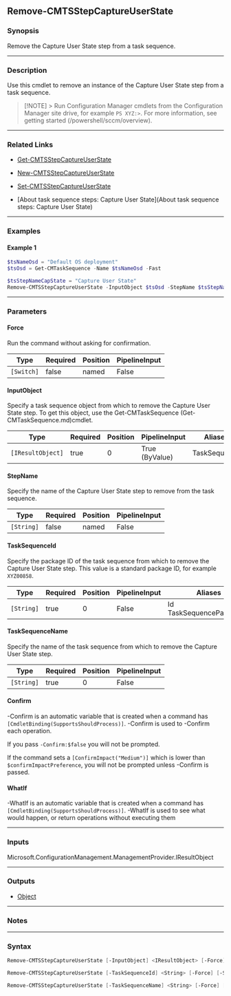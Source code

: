 Remove-CMTSStepCaptureUserState
-------------------------------




### Synopsis
Remove the Capture User State step from a task sequence.



---


### Description

Use this cmdlet to remove an instance of the Capture User State step from a task sequence.



> [!NOTE] > Run Configuration Manager cmdlets from the Configuration Manager site drive, for example `PS XYZ:>`. For more information, see getting started (/powershell/sccm/overview).



---


### Related Links
* [Get-CMTSStepCaptureUserState](Get-CMTSStepCaptureUserState)



* [New-CMTSStepCaptureUserState](New-CMTSStepCaptureUserState)



* [Set-CMTSStepCaptureUserState](Set-CMTSStepCaptureUserState)



* [About task sequence steps: Capture User State](About task sequence steps: Capture User State)





---


### Examples
#### Example 1
```PowerShell
$tsNameOsd = "Default OS deployment"
$tsOsd = Get-CMTaskSequence -Name $tsNameOsd -Fast

$tsStepNameCapState = "Capture User State"
Remove-CMTSStepCaptureUserState -InputObject $tsOsd -StepName $tsStepNameCapState -Force
```



---


### Parameters
#### **Force**

Run the command without asking for confirmation.






|Type      |Required|Position|PipelineInput|
|----------|--------|--------|-------------|
|`[Switch]`|false   |named   |False        |



#### **InputObject**

Specify a task sequence object from which to remove the Capture User State step. To get this object, use the Get-CMTaskSequence (Get-CMTaskSequence.md)cmdlet.






|Type             |Required|Position|PipelineInput |Aliases     |
|-----------------|--------|--------|--------------|------------|
|`[IResultObject]`|true    |0       |True (ByValue)|TaskSequence|



#### **StepName**

Specify the name of the Capture User State step to remove from the task sequence.






|Type      |Required|Position|PipelineInput|
|----------|--------|--------|-------------|
|`[String]`|false   |named   |False        |



#### **TaskSequenceId**

Specify the package ID of the task sequence from which to remove the Capture User State step. This value is a standard package ID, for example `XYZ00858`.






|Type      |Required|Position|PipelineInput|Aliases                     |
|----------|--------|--------|-------------|----------------------------|
|`[String]`|true    |0       |False        |Id<br/>TaskSequencePackageId|



#### **TaskSequenceName**

Specify the name of the task sequence from which to remove the Capture User State step.






|Type      |Required|Position|PipelineInput|
|----------|--------|--------|-------------|
|`[String]`|true    |0       |False        |



#### **Confirm**
-Confirm is an automatic variable that is created when a command has ```[CmdletBinding(SupportsShouldProcess)]```.
-Confirm is used to -Confirm each operation.

If you pass ```-Confirm:$false``` you will not be prompted.


If the command sets a ```[ConfirmImpact("Medium")]``` which is lower than ```$confirmImpactPreference```, you will not be prompted unless -Confirm is passed.

#### **WhatIf**
-WhatIf is an automatic variable that is created when a command has ```[CmdletBinding(SupportsShouldProcess)]```.
-WhatIf is used to see what would happen, or return operations without executing them


---


### Inputs
Microsoft.ConfigurationManagement.ManagementProvider.IResultObject





---


### Outputs
* [Object](https://learn.microsoft.com/en-us/dotnet/api/System.Object)






---


### Notes




---


### Syntax
```PowerShell
Remove-CMTSStepCaptureUserState [-InputObject] <IResultObject> [-Force] [-StepName <String>] [-Confirm] [-WhatIf] [<CommonParameters>]
```
```PowerShell
Remove-CMTSStepCaptureUserState [-TaskSequenceId] <String> [-Force] [-StepName <String>] [-Confirm] [-WhatIf] [<CommonParameters>]
```
```PowerShell
Remove-CMTSStepCaptureUserState [-TaskSequenceName] <String> [-Force] [-StepName <String>] [-Confirm] [-WhatIf] [<CommonParameters>]
```
